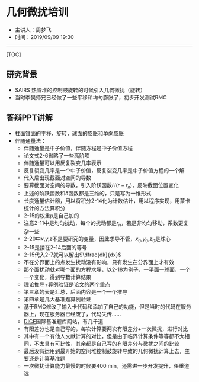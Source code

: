 # 几何微扰培训

* 主讲人：周梦飞
* 时间：2019/09/09 19:30

---
[TOC]

## 研究背景

* SAIRS 热管堆的控制鼓旋转的时候引入几何微扰（旋转）
* 当时李昊师兄已经做了一些平移和均匀膨胀了，初步开发测试RMC

## 答辩PPT讲解
* 柱面锥面的平移，旋转，球面的膨胀和单向膨胀
* 伴随通量法：
  * 伴随通量是中子价值，伴随方程是中子价值方程
  * 论文式2-6省略了一些高阶项
  * 伴随通量可以用反复裂变几率表示
  * 反复裂变几率是一个中子价值，反复裂变几率是中子价值方程的一个解
  * 代入后出现截面对空间的导数
  * 要算截面对空间的导数，引入阶跃函数$H(r-r_n)$，反映截面位置变化
  * 上述的阶跃函数和$\delta$函数都是三维的，只是写为一维形式
  * 长度通量估计器，用以将积分2-14化为计数估计，用以程序实现，用蒙卡统计的方法算积分
  * 2-15的权重$\mu$是自己加的
  * 注意2-11中是均匀扰动，每个的扰动都是$r_n$，若是非均匀移动，系数更复杂一些
  * 2-20中$x$,$y$,$z$不是要研究的变量，因此求导不管，$x_0$,$y_0$,$z_0$是球心
  * 2-15是接在2-14后面的等号
  * 2-15代入2-7就可以解出$\dfrac{dk}{dx}$
  * 不在分界面上的点发生扰动没有影响，只有发生在分界面上才有效
  * 那个面扰动就对哪个面的方程求导，以2-18为例子，一平面一球面，一个一个变化，得到导数计算结果
  * 理论推导+算例验证是论文的两个重点
  * 第三章的表是汇总，后面内容是一个一个推导
  * 第四章是几大基准题算例验证
  * 基于RMC修改了输入卡代码和添加了自己的功能，但是当时的代码在服务器上，现在服务器已经废了，代码失传……
  * [DICE](https://icsbep.inl.gov/dice.shtml)国际基准题库网站，有几千道
  * 有限差分也是自己写的，每次计算要两次有限差分+一次微扰，进行对比
  * 其中有一个有他人文献计算的对比，但是由于临界计算条件等等都不太相同，不太具有可比性，其余都是自己写的有限差分与微扰之间的比较
  * 最后没有运用到最开始的空间堆控制鼓旋转导致的几何微扰计算上去，主要还是计算基准题
  * 一次微扰计算能力最慢的时候要400 min，还需进一步开发提升，任重道远
